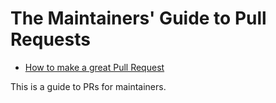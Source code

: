 # The Maintainers' Guide to Pull Requests

- [How to make a great Pull Request][how-to-make-a-great-pr]

This is a guide to PRs for maintainers.


[how-to-make-a-great-pr]: /docs/community/being-a-good-community-member/pull-requests